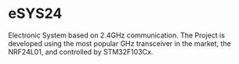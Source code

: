 # eSYS24
Electronic System based on 2.4GHz communication. The Project is developed using the most popular GHz transceiver in the market, the NRF24L01, and controlled by STM32F103Cx.
